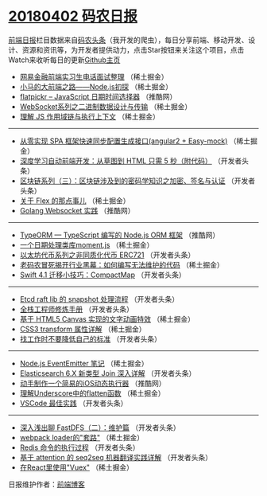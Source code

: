 # [20180402 码农日报](http://hao.caibaojian.com/date/2018/04/02)

[前端日报](http://caibaojian.com/c/news)栏目数据来自[码农头条](http://hao.caibaojian.com/)（我开发的爬虫），每日分享前端、移动开发、设计、资源和资讯等，为开发者提供动力，点击Star按钮来关注这个项目，点击Watch来收听每日的更新[Github主页](https://github.com/kujian/frontendDaily)
* [网易金融前端实习生电话面试整理](http://hao.caibaojian.com/69344.html) （稀土掘金）
* [小马的大前端之路——Node.js初探](http://hao.caibaojian.com/69308.html) （稀土掘金）
* [flatpickr – JavaScript 日期时间选择器](http://hao.caibaojian.com/69310.html) （推酷网）
* [WebSocket系列之二进制数据设计与传输](http://hao.caibaojian.com/69341.html) （稀土掘金）
* [理解 JS 作用域链与执行上下文](http://hao.caibaojian.com/69342.html) （稀土掘金）

***
* [从零实现 SPA 框架快速同步配置生成接口(angular2 + Easy-mock)](http://hao.caibaojian.com/69357.html) （稀土掘金）
* [深度学习自动前端开发：从草图到 HTML 只需 5 秒（附代码）](http://hao.caibaojian.com/69378.html) （开发者头条）
* [区块链系列（三）：区块链涉及到的密码学知识之加密、签名与认证](http://hao.caibaojian.com/69294.html) （开发者头条）
* [关于 Flex 的那点事儿](http://hao.caibaojian.com/69358.html) （稀土掘金）
* [Golang Websocket 实践](http://hao.caibaojian.com/69311.html) （推酷网）

***
* [TypeORM — TypeScript 编写的 Node.js ORM 框架](http://hao.caibaojian.com/69312.html) （推酷网）
* [一个日期处理类库moment.js](http://hao.caibaojian.com/69350.html) （稀土掘金）
* [以太坊代币系列之非同质化代币 ERC721](http://hao.caibaojian.com/69289.html) （开发者头条）
* [老码农冒死揭开行业黑幕：如何编写无法维护的代码](http://hao.caibaojian.com/69343.html) （稀土掘金）
* [Swift 4.1 迁移小技巧：CompactMap](http://hao.caibaojian.com/69290.html) （开发者头条）

***
* [Etcd raft lib 的 snapshot 处理流程](http://hao.caibaojian.com/69291.html) （开发者头条）
* [全栈工程师修炼手册](http://hao.caibaojian.com/69282.html) （开发者头条）
* [基于 HTML5 Canvas 实现的文字动画特效](http://hao.caibaojian.com/69355.html) （稀土掘金）
* [CSS3 transform 属性详解](http://hao.caibaojian.com/69356.html) （稀土掘金）
* [找工作时不要降低自己的标准](http://hao.caibaojian.com/69284.html) （开发者头条）

***
* [Node.js EventEmitter 笔记](http://hao.caibaojian.com/69348.html) （稀土掘金）
* [Elasticsearch 6.X 新类型 Join 深入详解](http://hao.caibaojian.com/69288.html) （开发者头条）
* [动手制作一个简易的iOS动态执行器](http://hao.caibaojian.com/69313.html) （推酷网）
* [理解Underscore中的flatten函数](http://hao.caibaojian.com/69351.html) （稀土掘金）
* [VSCode 最佳实践](http://hao.caibaojian.com/69381.html) （开发者头条）

***
* [深入浅出聊 FastDFS（二）：维护篇](http://hao.caibaojian.com/69392.html) （开发者头条）
* [webpack loader的&quot;套路&quot;](http://hao.caibaojian.com/69352.html) （稀土掘金）
* [Redis 命令的执行过程](http://hao.caibaojian.com/69382.html) （开发者头条）
* [基于 attention 的 seq2seq 机器翻译实践详解](http://hao.caibaojian.com/69393.html) （开发者头条）
* [在React里使用&quot;Vuex&quot;](http://hao.caibaojian.com/69353.html) （稀土掘金）

日报维护作者：[前端博客](http://caibaojian.com/) 